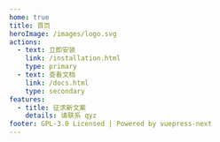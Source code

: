 ```yaml
---
home: true
title: 首页
heroImage: /images/logo.svg
actions:
  - text: 立即安装
    link: /installation.html
    type: primary
  - text: 查看文档
    link: /docs.html
    type: secondary
features:
  - title: 征求新文案
    details: 请联系 qyz
footer: GPL-3.0 Licensed | Powered by vuepress-next
---
```

